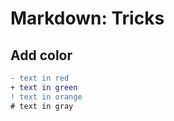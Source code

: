 # Markdown: Tricks

## Add color

```diff
- text in red
+ text in green
! text in orange
# text in gray
```

